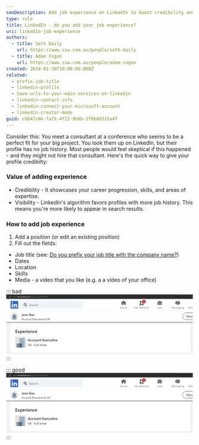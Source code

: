 ```yaml
---
seoDescription: Add job experience on LinkedIn to boost credibility and visibility by showcasing career progression, skills, and areas of expertise, making you more discoverable in search results.
type: rule
title: LinkedIn - do you add your job experience?
uri: linkedin-job-experience
authors:
  - title: Seth Daily
    url: https://www.ssw.com.au/people/seth-daily
  - title: Adam Cogan
    url: https://www.ssw.com.au/people/adam-cogan
created: 2024-01-30T10:00:00.000Z
related:
  - prefix-job-title
  - linkedin-profile
  - have-urls-to-your-main-services-on-linkedin
  - linkedin-contact-info
  - linkedin-connect-your-microsoft-account
  - linkedin-creator-mode
guid: cbb47c0e-7af1-4f22-9b8b-2f9b8d315a4f
---
```


Consider this: You meet a consultant at a conference who seems to be a perfect fit for your big project. You look them up on LinkedIn, but their profile has no job history. Most people would feel skeptical if this happened - and they might not hire that consultant. Here's the quick way to give your profile credibilty:

<!--endintro-->

### Value of adding experience

- Credibility - It showcases your career progression, skills, and areas of expertise.
- Visibility - LinkedIn's algorithm favors profiles with more job history. This means you're more likely to appear in search results.

### How to add job experience

1. Add a position (or edit an existing position)
2. Fill out the fields:

- Job title (see: [Do you prefix your job title with the company name?](/prefix-job-title))
- Dates
- Location
- Skills
- Media - a video that you like (e.g. a a video of your office)

::: bad
![Figure: Bad example - Would you trust this person as a consultant?](linkedin-media-bad.jpg)
:::

::: good
![Figure: Good example - Job experience with skills and media (video) is legitimate!](linkedin-media-bad.jpg)
:::
